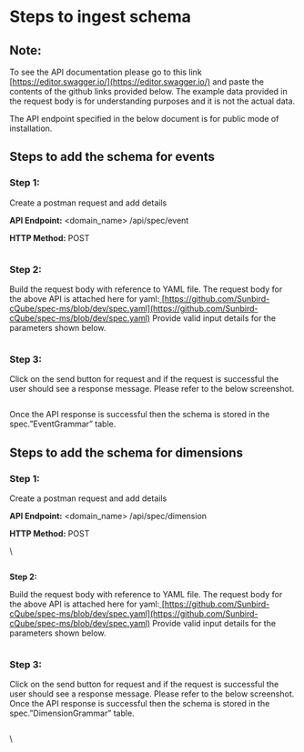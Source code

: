 # Steps to ingest schema

## **Note:**&#x20;

To see the API documentation please go to this link [https://editor.swagger.io/](https://editor.swagger.io/) and paste the contents of the github links provided below. The example data provided in the request body is for understanding purposes and  it is not the actual data.

The API endpoint specified in the below document is for public mode of installation.

## Steps to add the schema for events&#x20;

### &#x20;Step 1:&#x20;

Create a postman request and add details

**API Endpoint:** \<domain\_name> /api/spec/event&#x20;

**HTTP Method:** POST

<figure><img src="https://lh6.googleusercontent.com/faVudKEqjMTYCjiDPpWIHCF8OqtnDrrZHYoWj-uWAtbN7S_Q747w3Kpt-dpZbvjvxKYE5afpGfgXZbOl9jVrAKDqd1Uhha6ZE1DBqDMugO8jl1qfkpNYdjeAevHp50uxKuC52HIkyQykIjziimINz5U" alt=""><figcaption></figcaption></figure>

### **Step 2:** &#x20;

Build the request body with reference to YAML file. The request body for the above API is attached here for yaml:[ ](https://github.com/Sunbird-cQube/spec-ms/blob/march-release/spec.yaml)[https://github.com/Sunbird-cQube/spec-ms/blob/dev/spec.yaml](https://github.com/Sunbird-cQube/spec-ms/blob/dev/spec.yaml) Provide valid input details for the parameters shown below.

<figure><img src="https://lh6.googleusercontent.com/Da49GbryaKw33EF1MfP7CGHcBi61wNMG8B6UhjhBu29oXl8KWBveEyFqAC1sI6qNtsJhLthtAwck7uuG9BBQifM1SU7zE-S2RlExrV_ViWEThJMMfHL-AKbmHBxEmVkUcr4DcvpbDuDhly0YvW_50d0" alt=""><figcaption></figcaption></figure>

### **Step 3:**  &#x20;

Click on the send button for request and if the request is successful the user should see a response message. Please refer to the below screenshot.

<figure><img src="https://lh3.googleusercontent.com/r62qXfcINgzPCDMasadG90znjEUKOdUzBTdSsKy8li6fcls1U854Zml8-R-0oQhk2ilGQGZtokNiqhACjRN3i5kz3vRqfFtRJgo8-PLwI1HL9_EvatgoDJ9Tmddl3AjpLdkeMVx77jVRkwP-7Wfi72s" alt=""><figcaption></figcaption></figure>

Once the API response is successful then the schema is stored in the spec.”EventGrammar” table.

## Steps to add the schema for dimensions

### &#x20;Step 1:&#x20;

Create a postman request and add details

**API Endpoint:** \<domain\_name> /api/spec/dimension&#x20;

**HTTP Method:** POST

\


<figure><img src="https://lh4.googleusercontent.com/ucPn9qM4H122SF8sZfTQfr6G6lh21xv25yqqTuHCRa4fk4y0xspy1XLXlYdWPuz-5vuDz35ONzAihLzjtbQlC3NowmVO97JkVX3v48IS4LSLsSUuTEvBsuygLyhACU13NrUo5PGz6x7-Sx6lIXI_VCk" alt=""><figcaption></figcaption></figure>

**Step 2:** &#x20;

Build the request body with reference to YAML file. The request body for the above API is attached here for yaml:[ ](https://github.com/Sunbird-cQube/spec-ms/blob/march-release/spec.yaml)[https://github.com/Sunbird-cQube/spec-ms/blob/dev/spec.yaml](https://github.com/Sunbird-cQube/spec-ms/blob/dev/spec.yaml) Provide valid input details for the parameters shown below.

<figure><img src="https://lh6.googleusercontent.com/qKDqFmHtdsNHEHrl18DymaBLbTUD9SNtp2fR7_Riy_vL3-MaOoWv_0iiSjXAMxK_4fLZwi-S5gvfvsCLN5KcG3KZ24ZHDZDyfiAKUTr8Pqkypr88HwVGtTRduuGGoN29r41EWiwzQ52LJbTygyGOZKE" alt=""><figcaption></figcaption></figure>

### Step 3:&#x20;

Click on the send button for request and if the request is successful the user should see a response message. Please refer to the below screenshot. Once the API response is successful then the schema is stored in the spec.”DimensionGrammar” table.

<figure><img src="https://lh6.googleusercontent.com/AM13aDosp284LtloR_Sk2CVcW9uWDlXT0fMdHVLCa15-bVzpf7ckpHJ-K3GB9VrZ_Wv-a9Adv52tj2q-moG5yaUe6OLB_bLRE1F2nezfaP1W-txqn6gf8vHHP8JknMAiNlY2lXUH8p-PRGzJ5ol1k5c" alt=""><figcaption></figcaption></figure>

\
